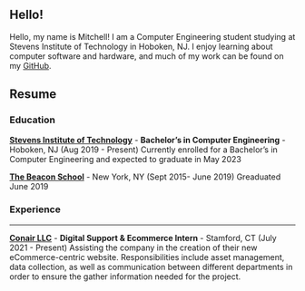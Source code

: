 ## Hello!

Hello, my name is Mitchell! I am a Computer Engineering student studying at Stevens Institute of Technology in Hoboken, NJ. I enjoy learning about computer software and hardware, and much of my work can be found on my [GitHub](https://github.com/MAPReiff/).

## Resume
### Education

**[Stevens Institute of Technology](https://stevens.edu)** - **Bachelor’s in Computer Engineering** - Hoboken, NJ (Aug 2019 - Present)
Currently enrolled for a Bachelor’s in Computer Engineering and expected to graduate in May 2023


**[The Beacon School](http://beaconschool.org/)** - New York, NY (Sept 2015- June 2019)
Greaduated June 2019

### Experience

****
**[Conair LLC](conair.com)** - **Digital Support & Ecommerce Intern** - Stamford, CT (July 2021 - Present)
Assisting the company in the creation of their new eCommerce-centric website. Responsibilities include asset management, data collection, as well as communication between different departments in order to ensure the gather information needed for the project.

